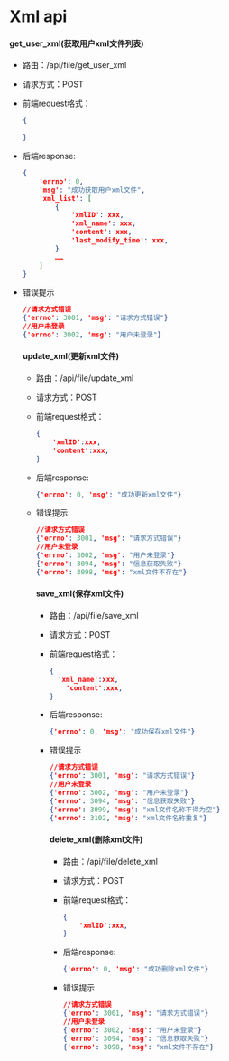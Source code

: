 # Xml api

#### get_user_xml(获取用户xml文件列表)

- 路由：/api/file/get_user_xml

- 请求方式：POST

- 前端request格式：

  ```json
  {
  	
  }
  ```

- 后端response:

  ```json
  {
      'errno': 0, 
      'msg': "成功获取用户xml文件", 
      'xml_list': [
          {
              'xmlID': xxx,
              'xml_name': xxx,
              'content': xxx,
              'last_modify_time': xxx,
          }
          ……
      ]
  }
  ```

- 错误提示

  ```json
  //请求方式错误
  {'errno': 3001, 'msg': "请求方式错误"}
  //用户未登录
  {'errno': 3002, 'msg': "用户未登录"}
  ```

  #### update_xml(更新xml文件)

  - 路由：/api/file/update_xml

  - 请求方式：POST

  - 前端request格式：

    ```json
    {
    	'xmlID':xxx,
        'content':xxx,
    }
    ```

  - 后端response:

    ```json
    {'errno': 0, 'msg': "成功更新xml文件"}
    ```

  - 错误提示

    ```json
    //请求方式错误
    {'errno': 3001, 'msg': "请求方式错误"}
    //用户未登录
    {'errno': 3002, 'msg': "用户未登录"}
    {'errno': 3094, 'msg': "信息获取失败"}
    {'errno': 3098, 'msg': "xml文件不存在"}
    ```

    #### save_xml(保存xml文件)

    - 路由：/api/file/save_xml

    - 请求方式：POST

    - 前端request格式：

      ```json
      {
      	'xml_name':xxx,
          'content':xxx,
      }
      ```

    - 后端response:

      ```json
      {'errno': 0, 'msg': "成功保存xml文件"}
      ```

    - 错误提示

      ```json
      //请求方式错误
      {'errno': 3001, 'msg': "请求方式错误"}
      //用户未登录
      {'errno': 3002, 'msg': "用户未登录"}
      {'errno': 3094, 'msg': "信息获取失败"}
      {'errno': 3099, 'msg': "xml文件名称不得为空"}
      {'errno': 3102, 'msg': "xml文件名称重复"}
      ```

      #### delete_xml(删除xml文件)

      - 路由：/api/file/delete_xml

      - 请求方式：POST

      - 前端request格式：

        ```json
        {
        	'xmlID':xxx,
        }
        ```

      - 后端response:

        ```json
        {'errno': 0, 'msg': "成功删除xml文件"}
        ```

      - 错误提示

        ```json
        //请求方式错误
        {'errno': 3001, 'msg': "请求方式错误"}
        //用户未登录
        {'errno': 3002, 'msg': "用户未登录"}
        {'errno': 3094, 'msg': "信息获取失败"}
        {'errno': 3098, 'msg': "xml文件不存在"}
        ```

        
